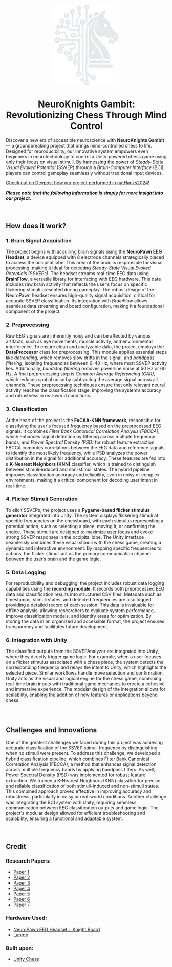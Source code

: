 <p align="center"><img src="static/img/logo_white.png" alt="NeuroKnights Logo" width="200"/></p>

<h1 align="center">NeuroKnights Gambit: <br/> Revolutionizing Chess Through Mind Control</h1>

Discover a new era of accessible neuroscience with **NeuroKnights Gambit** — a groundbreaking project that brings mind-controlled chess to life. Designed for reproducibility, our innovative system empowers even beginners in neurotechnology to control a Unity-powered chess game using only their focus on visual stimuli. By harnessing the power of *Steady-State Visual Evoked Potential* (SSVEP) through a *Brain-Computer Interface* (BCI), players can control gameplay seamlessly without traditional input devices.

[Check out on Devpost how our project performed in natHacks2024!](https://devpost.com/software/neuroknights-gambit)


***Please note that the following information is simply for more insight into our project.***
#### ‎ 
## How does it work?

### **1. Brain Signal Acquisition**
The project begins with acquiring brain signals using the **NeuroPawn EEG Headset**, a device equipped with 8 electrode channels strategically placed to access the occipital lobe. This area of the brain is responsible for visual processing, making it ideal for detecting *Steady-State Visual Evoked Potentials (SSVEPs)*. The headset streams real-time EEG data using **BrainFlow**, a versatile library for interfacing with EEG hardware. This data includes raw brain activity that reflects the user’s focus on specific flickering stimuli presented during gameplay. The robust design of the NeuroPawn headset ensures high-quality signal acquisition, critical for accurate SSVEP classification. Its integration with *BrainFlow* allows seamless data streaming and board configuration, making it a foundational component of the project.

### **2. Preprocessing**
Raw EEG signals are inherently noisy and can be affected by various artifacts, such as eye movements, muscle activity, and environmental interference. To ensure clean and analyzable data, the project employs the **DataProcessor** class for preprocessing. This module applies essential steps like *detrending*, which removes slow drifts in the signal, and *bandpass filtering*, isolating frequencies between 6–40 Hz, where most SSVEP activity lies. Additionally, *bandstop filtering* removes powerline noise at 50 Hz or 60 Hz. A final preprocessing step is *Common Average Referencing (CAR)*, which reduces spatial noise by subtracting the average signal across all channels. These preprocessing techniques ensure that only relevant neural activity reaches the classification stage, improving the system’s accuracy and robustness in real-world conditions.

### **3. Classification**
At the heart of the project is the **FoCAA-KNN framework**, responsible for classifying the user's focused frequency based on the preprocessed EEG signals. It combines *Filter Bank Canonical Correlation Analysis (FBCCA)*, which enhances signal detection by filtering across multiple frequency bands, and *Power Spectral Density (PSD)* for robust feature extraction. FBCCA computes correlations between the EEG data and reference signals to identify the most likely frequency, while PSD analyzes the power distribution in the signal for additional accuracy. These features are fed into a **K-Nearest Neighbors (KNN)** classifier, which is trained to distinguish between stimuli-induced and non-stimuli states. The hybrid pipeline improves classification accuracy and reliability, even in noisy or complex environments, making it a critical component for decoding user intent in real-time.

### **4. Flicker Stimuli Generation**
To elicit SSVEPs, the project uses a **Pygame-based flicker stimulus generator** integrated into Unity. The system displays flickering stimuli at specific frequencies on the chessboard, with each stimulus representing a potential action, such as selecting a piece, moving it, or confirming the choice. These stimuli are designed to maximize user focus and evoke strong SSVEP responses in the occipital lobe. The Unity interface seamlessly combines these visual stimuli with the chess game, creating a dynamic and interactive environment. By mapping specific frequencies to actions, the flicker stimuli act as the primary communication channel between the user’s brain and the game logic.

### **5. Data Logging**
For reproducibility and debugging, the project includes robust data logging capabilities using the **recording module**. It records both preprocessed EEG data and classification results into structured CSV files. Metadata such as timestamps, stimuli states, and detected frequencies are also logged, providing a detailed record of each session. This data is invaluable for offline analysis, allowing researchers to evaluate system performance, improve classification models, and identify areas for optimization. By storing the data in an organized and accessible format, the project ensures transparency and facilitates future development.

### **6. Integration with Unity**
The classified outputs from the SSVEPAnalyzer are integrated into Unity, where they directly trigger game logic. For example, when a user focuses on a flicker stimulus associated with a chess piece, the system detects the corresponding frequency and relays the intent to Unity, which highlights the selected piece. Similar workflows handle move selection and confirmation. Unity acts as the visual and logical engine for the chess game, combining real-time brain inputs with traditional game mechanics to create a cohesive and immersive experience. The modular design of the integration allows for scalability, enabling the addition of new features or applications beyond chess.

### ‎ 
## **Challenges and Innovations**
One of the greatest challenges we faced during this project was achieving accurate classification of the SSVEP stimuli frequency by distinguishing when no stimuli were present. To address this challenge, we developed a hybrid classification pipeline, which combines Filter Bank Canonical Correlation Analysis (FBCCA), a method that enhances signal detection across multiple frequency bands by applying bandpass filters. As well, Power Spectral Density (PSD) was implemented for robust feature extraction. We trained a K-Nearest Neighbors (KNN) classifier for precise and reliable classification of both stimuli-induced and non-stimuli states. This combined approach proved effective in improving accuracy and robustness, particularly in noisy or real-world conditions. Another challenge was integrating the BCI system with Unity, requiring seamless communication between EEG classification outputs and game logic. The project's modular design allowed for efficient troubleshooting and scalability, ensuring a functional and adaptable system. 

#### ‎ 
## **Credit**

### **Research Papers:** 
- [Paper 1](https://www.frontiersin.org/articles/10.3389/fninf.2018.00078/pdf)
- [Paper 2](https://www.researchgate.net/publication/330478575_An_EOGEEG-Based_Hybrid_Brain-Computer_Interface_for_Chess\\)
- [Paper 3](https://pmc.ncbi.nlm.nih.gov/articles/PMC9978185/)
- [Paper 4](https://app.dimensions.ai/details/publication/pub.1155345057?search_mode=content&search_text=motor%20imagery%20AND%20reinforcement%20learning&search_type=kws&search_field=full_search)
- [Paper 5](https://www.frontiersin.org/journals/computational-neuroscience/articles/10.3389/fncom.2022.882290/full)
- [Paper 6](https://www.google.ca/)
- [Paper 7](https://www.google.ca/)

### **Hardware Used:**
- [NeuroPawn EEG Headset + Knight Board](https://neuropawn.tech/products)
- [Laptop](https://www.google.ca/)

### **Built upon:**
- [Unity Chess](https://github.com/eliasakesson/Unity-Chess)
